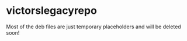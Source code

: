 # victorslegacyrepo

Most of the deb files are just temporary placeholders and will be deleted soon!
